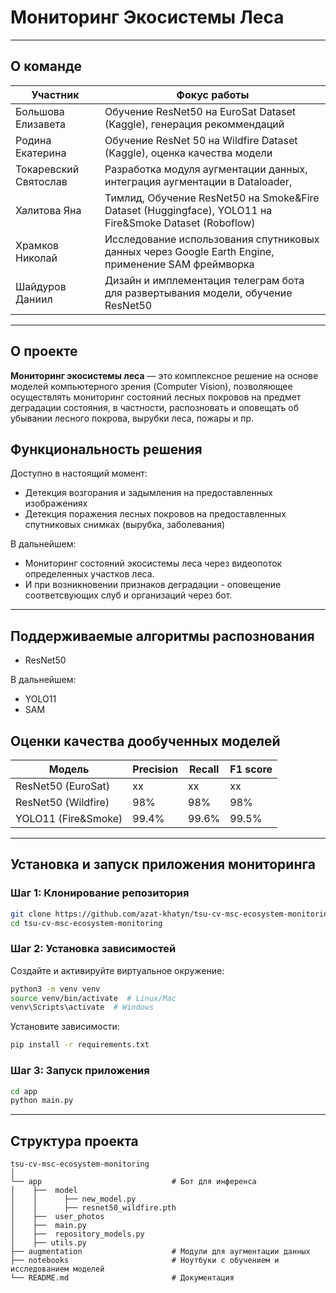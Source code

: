 # Мониторинг Экосистемы Леса




---


## О команде


| Участник      | Фокус работы                                                                                           |
|---------------|--------------------------------------------------------------------------------------------------------|
|Большова Елизавета | Обучение ResNet50 на EuroSat Dataset (Kaggle), генерация рекоммендаций                                 |
|Родина Екатерина   | Обучение ResNet 50 на Wildfire Dataset (Kaggle), оценка качества модели                                |
|Токаревский Святослав | Разработка модуля аугментации данных, интеграция аугментации в Dataloader,                             |
|Халитова Яна   | Тимлид, Обучение ResNet50 на Smoke&Fire Dataset (Huggingface), YOLO11 на Fire&Smoke Dataset (Roboflow) |
| Храмков Николай   | Исследование использования спутниковых данных через Google Earth Engine, применение SAM фреймворка     |
| Шайдуров Даниил     | Дизайн и имплементация телеграм бота для развертывания модели, обучение ResNet50                       |


---


## О проекте
**Мониторинг экосистемы леса** — это комплексное решение на основе моделей компьютерного зрения (Computer Vision), позволяющее осуществлять мониторинг состояний лесных покровов на предмет деградации состояния, в частности, распозновать и оповещать об убывании лесного покрова, вырубки леса, пожары и пр.  



## Функциональность решения
Доступно в настоящий момент: 
- Детекция возгорания и задымления на предоставленных изображениях 
- Детекция поражения лесных покровов на предоставленных спутниковых снимках (вырубка, заболевания)

В дальнейшем: 
- Мониторинг состояний экосистемы леса через видеопоток определенных участков леса.
- И при возникновении признаков деградации - оповещение соответсвующих слуб и организаций через бот.
---

## Поддерживаемые алгоритмы распознования
- ResNet50

В дальнейшем: 
- YOLO11
- SAM

## Оценки качества дообученных моделей

| Модель             | Precision | Recall | F1 score |
|--------------------|-----------|--------|----------|
| ResNet50 (EuroSat) | xx        | xx     | xx       |
| ResNet50 (Wildfire) | 98%       | 98%    | 98%      |
| YOLO11 (Fire&Smoke) | 99.4%     | 99.6%  | 99.5%    |


---

## Установка и запуск приложения мониторинга


### Шаг 1: Клонирование репозитория
```bash
git clone https://github.com/azat-khatyn/tsu-cv-msc-ecosystem-monitoring
cd tsu-cv-msc-ecosystem-monitoring
```


### Шаг 2: Установка зависимостей


Создайте и активируйте виртуальное окружение:
```bash
python3 -m venv venv
source venv/bin/activate  # Linux/Mac
venv\Scripts\activate  # Windows
```


Установите зависимости:
```bash
pip install -r requirements.txt
```


### Шаг 3: Запуск приложения
```bash
cd app
python main.py
```



---

## Структура проекта


```plaintext
tsu-cv-msc-ecosystem-monitoring
│
└── app                             # Бот для инференса
│    ├──  model
│    │      ├── new_model.py
│    │      ├── resnet50_wildfire.pth
│    ├──  user_photos
│    ├──  main.py
│    ├──  repository_models.py                
│    ├── utils.py
├── augmentation                    # Модули для аугментации данных
├── notebooks                       # Ноутбуки с обучением и исследованием моделей
└── README.md                       # Документация
